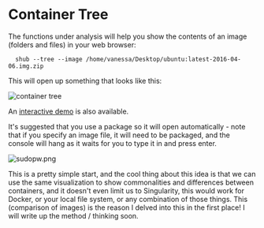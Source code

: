# Container Tree

The functions under analysis will help you show the contents of an image (folders and files) in your web browser:

      shub --tree --image /home/vanessa/Desktop/ubuntu:latest-2016-04-06.img.zip

This will open up something that looks like this:

![container tree](/img/files.png)

An [interactive demo](https://singularityware.github.io/singularity-python/examples/container_tree) is also available.

It's suggested that you use a package so it will open automatically - note that if you specify an image file, it will need to be packaged, and the console will hang as it waits for you to type it in and press enter.

![sudopw.png](sudopw.png)

This is a pretty simple start, and the cool thing about this idea is that we can use the same visualization to show commonalities and differences between containers, and it doesn't even limit us to Singularity, this would work for Docker, or your local file system, or any combination of those things. This (comparison of images) is the reason I delved into this in the first place! I will write up the method / thinking soon.

